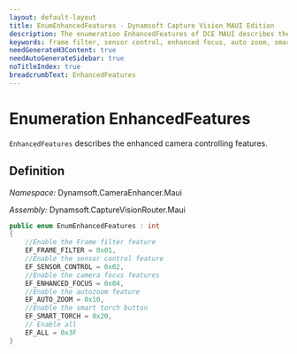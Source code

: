 ```yaml
---
layout: default-layout
title: EnumEnhancedFeatures - Dynamsoft Capture Vision MAUI Edition
description: The enumeration EnhancedFeatures of DCE MAUI describes the enhanced camera controlling features.
keywords: frame filter, sensor control, enhanced focus, auto zoom, smart torch
needGenerateH3Content: true
needAutoGenerateSidebar: true
noTitleIndex: true
breadcrumbText: EnhancedFeatures
---
```


# Enumeration EnhancedFeatures

`EnhancedFeatures` describes the enhanced camera controlling features.

## Definition

*Namespace:* Dynamsoft.CameraEnhancer.Maui

*Assembly:* Dynamsoft.CaptureVisionRouter.Maui

```csharp
public enum EnumEnhancedFeatures : int
{
    //Enable the Frame filter feature
    EF_FRAME_FILTER = 0x01,
    //Enable the sensor control feature
    EF_SENSOR_CONTROL = 0x02,
    //Enable the camera focus features
    EF_ENHANCED_FOCUS = 0x04,
    //Enable the autozoom feature
    EF_AUTO_ZOOM = 0x10,
    //Enable the smart torch button
    EF_SMART_TORCH = 0x20,
    // Enable all
    EF_ALL = 0x3F
}
```
